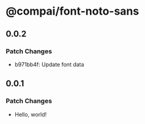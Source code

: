 # @compai/font-noto-sans

## 0.0.2

### Patch Changes

- b971bb4f: Update font data

## 0.0.1

### Patch Changes

- Hello, world!
